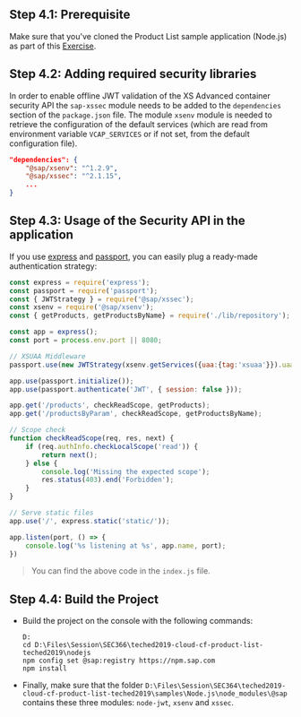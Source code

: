 ## Step 4.1: Prerequisite
Make sure that you've cloned the Product List sample application (Node.js) as part of this [Exercise](/docs/02_clone/README.md).

## Step 4.2: Adding required security libraries

In order to enable offline JWT validation of the XS Advanced container security API the `sap-xssec` module needs to be added to the `dependencies` section of the `package.json` file.
The module `xsenv` module is needed to retrieve the configuration of the default services (which are read from environment variable `VCAP_SERVICES` or if not set, from the default configuration file).

```json
"dependencies": {
    "@sap/xsenv": "^1.2.9",
    "@sap/xssec": "^2.1.15",
    ...
}
```

## Step 4.3: Usage of the Security API in the application

If you use [express](https://www.npmjs.com/package/express) and [passport](https://www.npmjs.com/package/passport), you can easily plug a ready-made authentication strategy:

```js
const express = require('express');
const passport = require('passport');
const { JWTStrategy } = require('@sap/xssec');
const xsenv = require('@sap/xsenv');
const { getProducts, getProductsByName} = require('./lib/repository');

const app = express();
const port = process.env.port || 8080;

// XSUAA Middleware
passport.use(new JWTStrategy(xsenv.getServices({uaa:{tag:'xsuaa'}}).uaa));

app.use(passport.initialize());
app.use(passport.authenticate('JWT', { session: false }));

app.get('/products', checkReadScope, getProducts);
app.get('/productsByParam', checkReadScope, getProductsByName);

// Scope check
function checkReadScope(req, res, next) {
	if (req.authInfo.checkLocalScope('read')) {
		return next();
	} else {
    	console.log('Missing the expected scope');
    	res.status(403).end('Forbidden');
	}
}

// Serve static files
app.use('/', express.static('static/'));

app.listen(port, () => {
	console.log('%s listening at %s', app.name, port);
})
```
> You can find the above code in the `index.js` file.

## Step 4.4: Build the Project
* Build the project on the console with the following commands:
    ```shell
    D:
    cd D:\Files\Session\SEC366\teched2019-cloud-cf-product-list-teched2019\nodejs
    npm config set @sap:registry https://npm.sap.com
    npm install
    ```
* Finally, make sure that the folder `D:\Files\Session\SEC364\teched2019-cloud-cf-product-list-teched2019\samples\Node.js\node_modules\@sap` contains these three modules: `node-jwt`, `xsenv` and `xssec`. 



